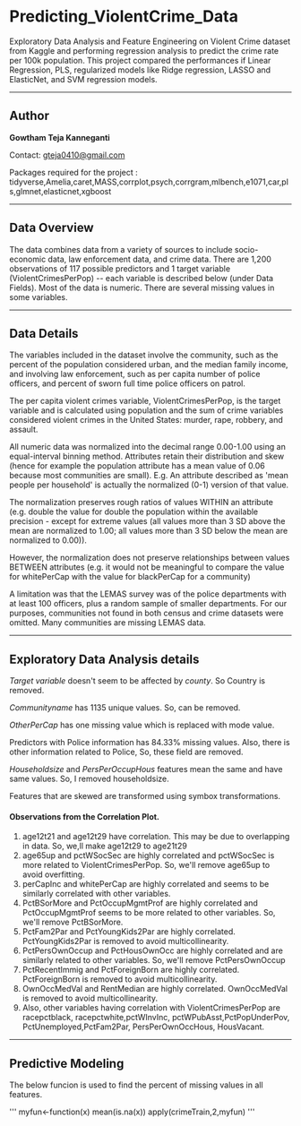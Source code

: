 # Predicting_ViolentCrime_Data
Exploratory Data Analysis and Feature Engineering on Violent Crime dataset from Kaggle and performing regression analysis to predict the crime rate per 100k population. This project compared the performances if Linear Regression, PLS, regularized models like Ridge regression, LASSO and ElasticNet, and SVM regression models.

-------------
Author 
---

**Gowtham Teja Kanneganti**

Contact: gteja0410@gmail.com

Packages required for the project : tidyverse,Amelia,caret,MASS,corrplot,psych,corrgram,mlbench,e1071,car,pls,glmnet,elasticnet,xgboost

-----
Data Overview
----
The data combines data from a variety of sources to include socio-economic data, law enforcement data, and crime data. There are 1,200 observations of 117 possible predictors and 1 target variable (ViolentCrimesPerPop) -- each variable is described below (under Data Fields). Most of the data is numeric. There are several missing values in some variables.

-----
Data Details
----
The variables included in the dataset involve the community, such as the percent of the population considered urban, and the median family income, and involving law enforcement, such as per capita number of police officers, and percent of sworn full time police officers on patrol.

The per capita violent crimes variable, ViolentCrimesPerPop, is the target variable and is calculated using population and the sum of crime variables considered violent crimes in the United States: murder, rape, robbery, and assault.

All numeric data was normalized into the decimal range 0.00-1.00 using an equal-interval binning method. Attributes retain their distribution and skew (hence for example the population attribute has a mean value of 0.06 because most communities are small). E.g. An attribute described as 'mean people per household' is actually the normalized (0-1) version of that value.

The normalization preserves rough ratios of values WITHIN an attribute (e.g. double the value for double the population within the available precision - except for extreme values (all values more than 3 SD above the mean are normalized to 1.00; all values more than 3 SD below the mean are normalized to 0.00)).

However, the normalization does not preserve relationships between values BETWEEN attributes (e.g. it would not be meaningful to compare the value for whitePerCap with the value for blackPerCap for a community)

A limitation was that the LEMAS survey was of the police departments with at least 100 officers, plus a random sample of smaller departments. For our purposes, communities not found in both census and crime datasets were omitted. Many communities are missing LEMAS data.


-----
Exploratory Data Analysis details
----

*Target variable* doesn't seem to be affected by *county*. So Country is removed.

*Communityname* has 1135 unique values. So, can be removed.

*OtherPerCap* has one missing value which is replaced with mode value.

Predictors with Police information has 84.33% missing values. Also, there is other information related to Police, So, these field are removed.

*Householdsize* and *PersPerOccupHous* features mean the same and have same values. So, I removed householdsize.

Features that are skewed are transformed using symbox transformations.

#### Observations from the Correlation Plot.
1. age12t21 and age12t29 have correlation. This may be due to overlapping in data. So, we,ll make age12t29 to age21t29
2. age65up and pctWSocSec are highly correlated and pctWSocSec is more related to ViolentCrimesPerPop. So, we'll remove age65up to avoid overfitting.
3. perCapInc and whitePerCap are highly correlated and seems to be similarly correlated with other variables. 
4. PctBSorMore and PctOccupMgmtProf are highly correlated and PctOccupMgmtProf seems to be more related to other variables. So, we'll remove PctBSorMore. 
5. PctFam2Par and PctYoungKids2Par are highly correlated. PctYoungKids2Par is removed to avoid multicollinearity.
6. PctPersOwnOccup and PctHousOwnOcc are highly correlated and are similarly related to other variables. So, we'll remove PctPersOwnOccup
7. PctRecentImmig and PctForeignBorn are highly correlated. PctForeignBorn is removed to avoid multicollinearity.
8. OwnOccMedVal and RentMedian are highly correlated. OwnOccMedVal is removed to avoid multicollinearity.
9. Also, other variables having correlation with ViolentCrimesPerPop are racepctblack, racepctwhite,pctWInvInc, pctWPubAsst,PctPopUnderPov, PctUnemployed,PctFam2Par, PersPerOwnOccHous, HousVacant.

-----
Predictive Modeling
----


The below funcion is used to find the percent of missing values in all features.

'''
myfun<-function(x) mean(is.na(x))
apply(crimeTrain,2,myfun)
'''

